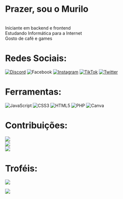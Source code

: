 <div>
  <h1>Prazer, sou o Murilo</h1><br>
  Iniciante em backend e frontend<br>
  Estudando Informática para a Internet<br>
  Gosto de café e games
</div>
<div>
  <h1>Redes Sociais:</h1>
  
  [![Discord](https://img.shields.io/badge/Discord-%237289DA.svg?logo=discord&logoColor=white)](https://discord.gg/MuhLittle) ![Facebook](https://img.shields.io/badge/Facebook-%231877F2.svg?logo=Facebook&logoColor=white) [![Instagram](https://img.shields.io/badge/Instagram-%23E4405F.svg?logo=Instagram&logoColor=white)](https://instagram.com/muh_vieira) [![TikTok](https://img.shields.io/badge/TikTok-%23000000.svg?logo=TikTok&logoColor=white)](https://tiktok.com/@muh_revie) [![Twitter](https://img.shields.io/badge/Twitter-%231DA1F2.svg?logo=Twitter&logoColor=white)](https://twitter.com/muhhviera) 
</div>
<div>
  <h1>Ferramentas:</h1>

  ![JavaScript](https://img.shields.io/badge/javascript-%23323330.svg?style=for-the-badge&logo=javascript&logoColor=%23F7DF1E) ![CSS3](https://img.shields.io/badge/css3-%231572B6.svg?style=for-the-badge&logo=css3&logoColor=white) ![HTML5](https://img.shields.io/badge/html5-%23E34F26.svg?style=for-the-badge&logo=html5&logoColor=white) ![PHP](https://img.shields.io/badge/php-%23777BB4.svg?style=for-the-badge&logo=php&logoColor=white) ![Canva](https://img.shields.io/badge/Canva-%2300C4CC.svg?style=for-the-badge&logo=Canva&logoColor=white)
</div>
<div>
  <h1>Contribuições:</h1>

  ![](https://github-readme-stats.vercel.app/api?username=MuhVieira&theme=shades-of-purple&hide_border=false&include_all_commits=false&count_private=false)<br/>
![](https://github-readme-streak-stats.herokuapp.com/?user=MuhVieira&theme=shades-of-purple&hide_border=false)<br/>
![](https://github-readme-stats.vercel.app/api/top-langs/?username=MuhVieira&theme=shades-of-purple&hide_border=false&include_all_commits=false&count_private=false&layout=compact)
</div>
<div>
  <h1>Troféis:</h1>

  ![](https://github-profile-trophy.vercel.app/?username=MuhVieira&theme=radical&no-frame=false&no-bg=true&margin-w=4)

</div>
<div>
  <img src="https://media.tenor.com/rkY5QA5c3VAAAAAC/gato-digitando.gif">
</div>
